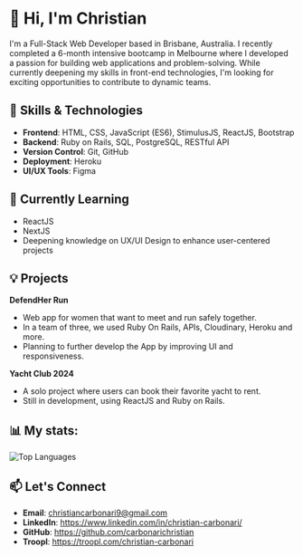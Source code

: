 # 👋 Hi, I'm Christian
I'm a Full-Stack Web Developer based in Brisbane, Australia. I recently completed a 6-month intensive bootcamp in Melbourne where I developed a passion for building web applications and problem-solving.
While currently deepening my skills in front-end technologies, I'm looking for exciting opportunities to contribute to dynamic teams.

## 🚀 Skills & Technologies
- **Frontend**: HTML, CSS, JavaScript (ES6), StimulusJS, ReactJS, Bootstrap
- **Backend**: Ruby on Rails, SQL, PostgreSQL, RESTful API
- **Version Control**: Git, GitHub
- **Deployment**: Heroku
- **UI/UX Tools**: Figma
## 🌱 Currently Learning
- ReactJS
- NextJS
- Deepening knowledge on UX/UI Design to enhance user-centered projects
## 💡 Projects
**DefendHer Run**
- Web app for women that want to meet and run safely together.
- In a team of three, we used Ruby On Rails, APIs, Cloudinary, Heroku and more.
- Planning to further develop the App by improving UI and responsiveness.

**Yacht Club 2024**
- A solo project where users can book their favorite yacht to rent.
- Still in development, using ReactJS and Ruby on Rails.

## 📊 My stats:
![Top Languages](https://github-readme-stats.vercel.app/api/top-langs/?username=carbonarichristian&layout=compact&theme=default)
## 📫 Let's Connect
- **Email**: christiancarbonari9@gmail.com
- **LinkedIn**: https://www.linkedin.com/in/christian-carbonari/
- **GitHub**: https://github.com/carbonarichristian
- **Troopl**: https://troopl.com/christian-carbonari
